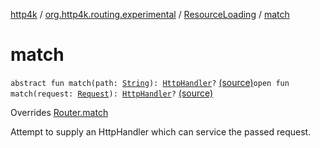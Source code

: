 [http4k](../../index.md) / [org.http4k.routing.experimental](../index.md) / [ResourceLoading](index.md) / [match](./match.md)

# match

`abstract fun match(path: `[`String`](https://kotlinlang.org/api/latest/jvm/stdlib/kotlin/-string/index.html)`): `[`HttpHandler`](../../org.http4k.core/-http-handler.md)`?` [(source)](https://github.com/http4k/http4k/blob/master/http4k-core/src/main/kotlin/org/http4k/routing/experimental/ResourceLoaders.kt#L43)`open fun match(request: `[`Request`](../../org.http4k.core/-request/index.md)`): `[`HttpHandler`](../../org.http4k.core/-http-handler.md)`?` [(source)](https://github.com/http4k/http4k/blob/master/http4k-core/src/main/kotlin/org/http4k/routing/experimental/ResourceLoaders.kt#L45)

Overrides [Router.match](../../org.http4k.routing/-router/match.md)

Attempt to supply an HttpHandler which can service the passed request.

